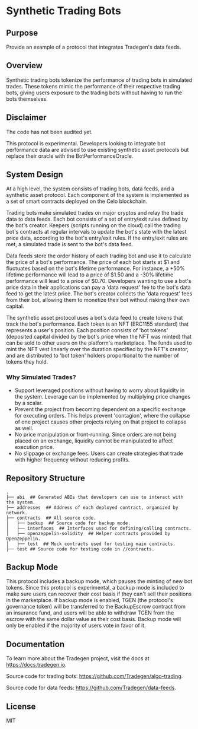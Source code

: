 # Synthetic Trading Bots

## Purpose

Provide an example of a protocol that integrates Tradegen's data feeds.

## Overview

Synthetic trading bots tokenize the performance of trading bots in simulated trades. These tokens mimic the performance of their respective trading bots, giving users exposure to the trading bots without having to run the bots themselves.

## Disclaimer

The code has not been audited yet.

This protocol is experimental. Developers looking to integrate bot performance data are advised to use existing synthetic asset protocols but replace their oracle with the BotPerformanceOracle.

## System Design

At a high level, the system consists of trading bots, data feeds, and a synthetic asset protocol. Each component of the system is implemented as a set of smart contracts deployed on the Celo blockchain.

Trading bots make simulated trades on major cryptos and relay the trade data to data feeds. Each bot consists of a set of entry/exit rules defined by the bot's creator. Keepers (scripts running on the cloud) call the trading bot's contracts at regular intervals to update the bot's state with the latest price data, according to the bot's entry/exit rules. If the entry/exit rules are met, a simulated trade is sent to the bot's data feed.

Data feeds store the order history of each trading bot and use it to calculate the price of a bot's performance. The price of each bot starts at $1 and fluctuates based on the bot's lifetime performance. For instance, a +50% lifetime performance will lead to a price of $1.50 and a -30% lifetime performance will lead to a price of $0.70. Developers wanting to use a bot's price data in their applications can pay a 'data request' fee to the bot's data feed to get the latest price. The bot's creator collects the 'data request' fees from their bot, allowing them to monetize their bot without risking their own capital.

The synthetic asset protocol uses a bot's data feed to create tokens that track the bot's performance. Each token is an NFT (ERC1155 standard) that represents a user's position. Each position consists of 'bot tokens' (deposited capital divided by the bot's price when the NFT was minted) that can be sold to other users on the platform's marketplace. The funds used to mint the NFT vest linearly over the duration specified by the NFT's creator, and are distributed to 'bot token' holders proportional to the number of tokens they hold.

### Why Simulated Trades?

* Support leveraged positions without having to worry about liquidity in the system. Leverage can be implemented by multiplying price changes by a scalar.
* Prevent the project from becoming dependent on a specific exchange for executing orders. This helps prevent 'contagion', where the collapse of one project causes other projects relying on that project to collapse as well. 
* No price manipulation or front-running. Since orders are not being placed on an exchange, liquidity cannot be manipulated to affect execution price.
* No slippage or exchange fees. Users can create strategies that trade with higher frequency without reducing profits.  

## Repository Structure

```
.
├── abi  ## Generated ABIs that developers can use to interact with the system.
├── addresses  ## Address of each deployed contract, organized by network.
├── contracts  ## All source code.
│   ├── backup  ## Source code for backup mode.
│   ├── interfaces  ## Interfaces used for defining/calling contracts.
│   ├── openzeppelin-solidity  ## Helper contracts provided by OpenZeppelin.
│   ├── test  ## Mock contracts used for testing main contracts.
├── test ## Source code for testing code in //contracts.
```

## Backup Mode

This protocol includes a backup mode, which pauses the minting of new bot tokens. Since this protocol is experimental, a backup mode is included to make sure users can recover their cost basis if they can't sell their positions in the marketplace. If backup mode is enabled, TGEN (the protocol's governance token) will be transferred to the BackupEscrow contract from an insurance fund, and users will be able to withdraw TGEN from the escrow with the same dollar value as their cost basis. Backup mode will only be enabled if the majority of users vote in favor of it.

## Documentation

To learn more about the Tradegen project, visit the docs at https://docs.tradegen.io.

Source code for trading bots: https://github.com/Tradegen/algo-trading.

Source code for data feeds: https://github.com/Tradegen/data-feeds.

## License

MIT
